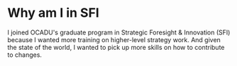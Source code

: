 # Why am I in SFI

I joined OCADU's graduate program in Strategic Foresight & Innovation (SFI) because I wanted more training on higher-level strategy work. And given the state of the world, I wanted to pick up more skills on how to contribute to changes. 

